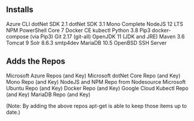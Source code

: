 Installs
------------------------------------
Azure CLI
dotNet SDK 2.1
dotNet SDK 3.1
Mono Complete
NodeJS 12 LTS
NPM
PowerShell Core 7
Docker CE
kubectl
Python 3.8
Pip3
docker-compose (via Pip3)
Git 2.17 (git-all)
OpenJDK 11 (JDK and JRE)
Maven 3.6
Tomcat 9
Solr 8.6.3
smtp4dev
MariaDB 10.5
OpenBSD SSH Server


Adds the Repos
-------------------------------------
Microsoft Azure Repos (and Key)
Microsoft dotNet Core Repo (and Key)
Mono Repo (and Key)
NodeJS and NPM Repo from Nodesource
Microsoft Ubuntu Repo (and Key)
Docker Repo (and Key)
Google Cloud Kubectl Repo (and Key)
MariaDB Repo (and Key)

(Note: By adding the above repos apt-get is able to keep those items up to date.)